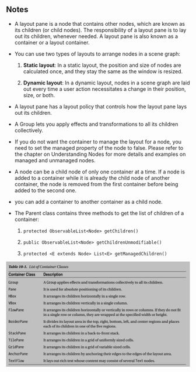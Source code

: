 ## Notes

* A layout pane is a node that contains other nodes, which are known as its children (or child nodes). The responsibility of a layout pane is to lay out its children, whenever needed. A layout pane is also known as a container or a layout container.

* You can use two types of layouts to arrange nodes in a scene graph:
    1. __Static layout__: In a static layout, the position and size of nodes are calculated once, and they stay the same as the window is resized.

    1. __Dynamic layout__: In a dynamic layout, nodes in a scene graph are laid out every time a user action necessitates a change in their position, size, or both.

* A layout pane has a layout policy that controls how the layout pane lays out its children.

* A Group lets you apply effects and transformations to all its children collectively.

* If you do not want the container to manage the layout for a node, you need to set the managed property of the node to false. Please refer to the chapter on Understanding Nodes for more details and examples on managed and unmanaged nodes.

* A node can be a child node of only one container at a time. If a node is added to a container while it is already the child node of another container, the node is removed from the first container before being added to the second one.

* you can add a container to another container as a child node.

* The Parent class contains three methods to get the list of children of a container:
    1. ```protected ObservableList<Node> getChildren()```

    1. ```public ObservableList<Node> getChildrenUnmodifiable()```

    1. ```protected <E extends Node> List<E> getManagedChildren()```

![layoutPan.PNG](/images/layoutPan.PNG)
